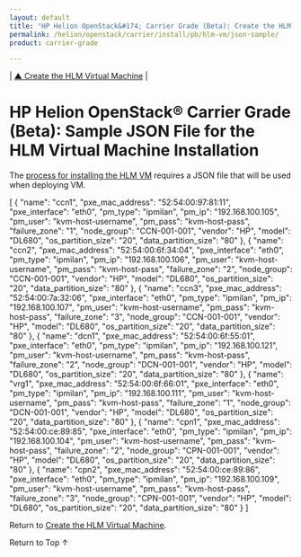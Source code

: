 ```yaml
---
layout: default
title: "HP Helion OpenStack&#174; Carrier Grade (Beta): Create the HLM Virtual Machine"
permalink: /helion/openstack/carrier/install/pb/hlm-vm/json-sample/
product: carrier-grade

---
```

<!--UNDER REVISION-->


<script>

function PageRefresh {
onLoad="window.refresh"
}

PageRefresh();

</script>

| <a href="/helion/openstack/carrier/install/pb/hlm-vm/">&#9650; Create the HLM Virtual Machine</a> |  

# HP Helion OpenStack&#174; Carrier Grade (Beta): Sample JSON File for the HLM Virtual Machine Installation

The [process for installing the HLM VM](/helion/openstack/carrier/install/pb/hlm-vm/) requires a JSON file that will be used when deploying VM.

[
    {
        "name": "ccn1",
        "pxe_mac_address": "52:54:00:97:81:11",
        "pxe_interface": "eth0",
        "pm_type": "ipmilan",
        "pm_ip": "192.168.100.105",
        "pm_user": "kvm-host-username",
        "pm_pass": "kvm-host-pass",
        "failure_zone": "1",
        "node_group": "CCN-001-001",
        "vendor": "HP",
        "model": "DL680",
        "os_partition_size": "20",
        "data_partition_size": "80"
    },
    {
        "name": "ccn2",
        "pxe_mac_address": "52:54:00:6f:34:04",
        "pxe_interface": "eth0",
        "pm_type": "ipmilan",
        "pm_ip": "192.168.100.106",
        "pm_user": "kvm-host-username",
        "pm_pass": "kvm-host-pass",
        "failure_zone": "2",
        "node_group": "CCN-001-001",
        "vendor": "HP",
        "model": "DL680",
        "os_partition_size": "20",
        "data_partition_size": "80"
    },
    {
        "name": "ccn3",
        "pxe_mac_address": "52:54:00:7a:32:06",
        "pxe_interface": "eth0",
        "pm_type": "ipmilan",
        "pm_ip": "192.168.100.107",
        "pm_user": "kvm-host-username",
        "pm_pass": "kvm-host-pass",
        "failure_zone": "3",
        "node_group": "CCN-001-001",
        "vendor": "HP",
        "model": "DL680",
        "os_partition_size": "20",
        "data_partition_size": "80"
   },
    {
        "name": "dcn1",
        "pxe_mac_address": "52:54:00:6f:55:01",
        "pxe_interface": "eth0",
        "pm_type": "ipmilan",
        "pm_ip": "192.168.100.121",
        "pm_user": "kvm-host-username",
        "pm_pass": "kvm-host-pass",
        "failure_zone": "2",
        "node_group": "DCN-001-001",
        "vendor": "HP",
        "model": "DL680",
        "os_partition_size": "20",
        "data_partition_size": "80"
    },
    {
        "name": "vrg1",
        "pxe_mac_address": "52:54:00:6f:66:01",
        "pxe_interface": "eth0",
        "pm_type": "ipmilan",
        "pm_ip": "192.168.100.111",
        "pm_user": "kvm-host-username",
        "pm_pass": "kvm-host-pass",
        "failure_zone": "1",
        "node_group": "DCN-001-001",
        "vendor": "HP",
        "model": "DL680",
        "os_partition_size": "20",
        "data_partition_size": "80"
    },
    {
        "name": "cpn1",
        "pxe_mac_address": "52:54:00:ce:89:85",
        "pxe_interface": "eth0",
        "pm_type": "ipmilan",
        "pm_ip": "192.168.100.104",
        "pm_user": "kvm-host-username",
        "pm_pass": "kvm-host-pass",
        "failure_zone": "2",
        "node_group": "CPN-001-001",
      "vendor": "HP",
        "model": "DL680",
        "os_partition_size": "20",
        "data_partition_size": "80"
    },
    {
        "name": "cpn2",
        "pxe_mac_address": "52:54:00:ce:89:86",
        "pxe_interface": "eth0",
        "pm_type": "ipmilan",
        "pm_ip": "192.168.100.109",
        "pm_user": "kvm-host-username",
        "pm_pass": "kvm-host-pass",
        "failure_zone": "3",
        "node_group": "CPN-001-001",
        "vendor": "HP",
        "model": "DL680",
        "os_partition_size": "20",
        "data_partition_size": "80"
    }
]

Return to [Create the HLM Virtual Machine](/helion/openstack/carrier/install/pb/hlm-vm/).

<a href="#top" style="padding:14px 0px 14px 0px; text-decoration: none;"> Return to Top &#8593; </a>